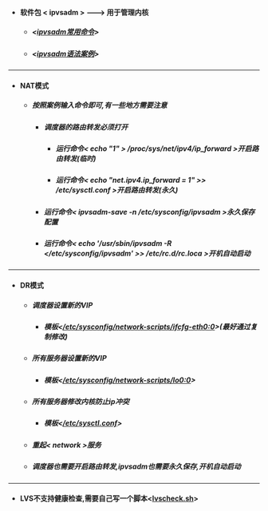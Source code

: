 - ####  软件包 < ipvsadm > ---> 用于管理内核
  - ##### <[ipvsadm常用命令](https://github.com/guiaiy/linux/blob/master/LVS/%E9%80%89%E9%A1%B9.png)>
  - ##### <[ipvsadm语法案例](https://github.com/guiaiy/linux/blob/master/LVS/%E6%A1%88%E4%BE%8B.png)>
---
- #### NAT模式
  - ##### 按照案例输入命令即可,有一些地方需要注意
    - ##### 调度器的路由转发必须打开
        - ##### 运行命令< echo "1" > /proc/sys/net/ipv4/ip_forward >开启路由转发(临时)
        - ##### 运行命令< echo "net.ipv4.ip_forward = 1" >> /etc/sysctl.conf >开启路由转发(永久)
    - ##### 运行命令< ipvsadm-save -n /etc/sysconfig/ipvsadm >永久保存配置
    - ##### 运行命令< echo '/usr/sbin/ipvsadm -R </etc/sysconfig/ipvsadm' >> /etc/rc.d/rc.loca >开机自动启动  
---
- #### DR模式
  - ##### 调度器设置新的VIP
    - ##### 模板<[/etc/sysconfig/network-scripts/ifcfg-eth0:0](https://github.com/guiaiy/linux/blob/master/LVS/ifcfg-eth0:0)>(最好通过复制修改)
  - ##### 所有服务器设置新的VIP
    - ##### 模板<[/etc/sysconfig/network-scripts/lo0:0](https://github.com/guiaiy/linux/blob/master/LVS/ifcfg-lo:0)>
  - ##### 所有服务器修改内核防止ip冲突
    - ##### 模板<[/etc/sysctl.conf](https://github.com/guiaiy/linux/blob/master/LVS/sysctl.conf)>
  - ##### 重起< network >服务  
  - ##### 调度器也需要开启路由转发,ipvsadm也需要永久保存,开机自动启动
---
- #### LVS不支持健康检查,需要自己写一个脚本<[lvscheck.sh](https://github.com/guiaiy/linux/blob/master/LVS/lvscheck.sh)>

